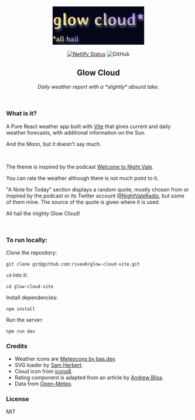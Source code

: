 <p align="center">
  <img src="./img/gc-logo.png" alt="Glow cloud (all hail) logo" width="250px"/> 
</p>

<div align="center">

[![Netlify Status](https://api.netlify.com/api/v1/badges/e9787add-9609-492f-b8fd-525109266fc9/deploy-status)](https://app.netlify.com/sites/glowcloud-vite/deploys?branch=main)
![GitHub](https://img.shields.io/github/license/rivea0/glow-cloud-vite?color=8978F3)

<h2>Glow Cloud</h2>
<p><em>Daily weather report with a *slightly* absurd take</em>.</p>
</p>
</div>
<br>


### What is it?
A Pure React weather app built with [Vite](https://vitejs.dev/) that gives current and daily weather forecasts, with additional information on the Sun. 

And the Moon, but it doesn't say much.

<br>

The theme is inspired by the podcast [Welcome to Night Vale](https://www.welcometonightvale.com/).

You can rate the weather although there is not much point to it.

"A Note for Today" section displays a random quote, mostly chosen from or inspired by the podcast or its Twitter account [@NightValeRadio](https://nitter.net/NightValeRadio/), but some of them mine. The source of the quote is given where it is used.

All hail the mighty Glow Cloud!

<br>

### To run locally:

Clone the repository:
```
git clone git@github.com:rivea0/glow-cloud-vite.git
```

`cd` into it:
```
cd glow-cloud-vite
```

Install dependencies:
```
npm install
```

Run the server:
```
npm run dev
```

### Credits
- Weather icons are [Meteocons by bas.dev](https://bas.dev/work/meteocons).
- SVG loader by [Sam Herbert](https://samherbert.net/svg-loaders/).
- Cloud icon from [icons8](https://icons8.com/).
- Rating component is adapted from an article by [Andrew Bliss](https://javascript.plainenglish.io/how-to-build-a-star-rating-component-in-react-dad06b05679b).
- Data from [Open-Meteo](https://open-meteo.com/en/docs).

### License
MIT
